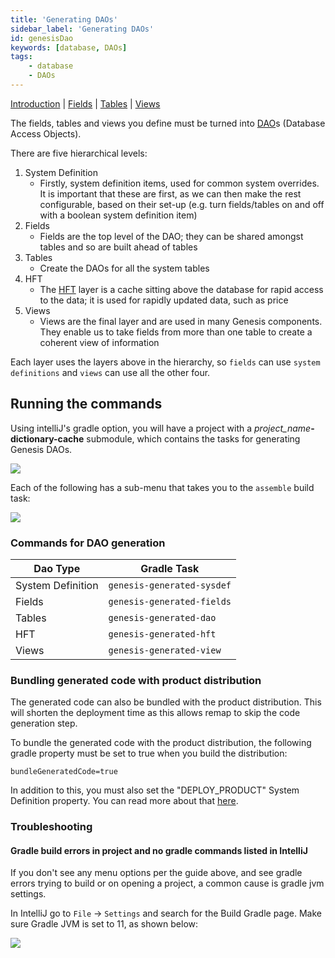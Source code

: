 ```yaml
---
title: 'Generating DAOs'
sidebar_label: 'Generating DAOs'
id: genesisDao
keywords: [database, DAOs]
tags:
    - database
    - DAOs
---
```


[Introduction](../../../database/fields-tables-views/fields-tables-views/)  | [Fields](../../../database/fields-tables-views/fields/)  | [Tables](../../../database/fields-tables-views/tables/)  |
 [Views](../../../database/fields-tables-views/views/)  

The fields, tables and views you define must be turned into [DAO](../../../getting-started/glossary/glossary/#dao)s (Database Access Objects).

There are five hierarchical levels:

1. System Definition
    - Firstly, system definition items, used for common system overrides. It is important that these are first, as we can then make the rest configurable, based on their set-up (e.g. turn fields/tables on and off with a boolean system definition item)
2. Fields
    - Fields are the top level of the DAO; they can be shared amongst tables and so are built ahead of tables
3. Tables
    - Create the DAOs for all the system tables
4. HFT
    - The [HFT](../../../getting-started/glossary/glossary/#hft) layer is a cache sitting above the database for rapid access to the data; it is used for rapidly updated data, such as price
5. Views
    - Views are the final layer and are used in many Genesis components. They enable us to take fields from more than one table to create a coherent view of information 

Each layer uses the layers above in the hierarchy, so `fields` can use `system definitions` and `views` can use all the other four.

## Running the commands

Using intelliJ's gradle option, you will have a project with a _project_name_**-dictionary-cache** submodule, which contains the tasks for generating Genesis DAOs.

![](/img/gradle-intellij-menu.png)

Each of the following has a sub-menu that takes you to the `assemble` build task:

![](/img/gradle-intellij-assemble.png)

### Commands for DAO generation

|Dao Type|Gradle Task|
|--|--|
|System Definition|`genesis-generated-sysdef`|
|Fields|`genesis-generated-fields`|
|Tables|`genesis-generated-dao`|
|HFT|`genesis-generated-hft`|
|Views|`genesis-generated-view`|

### Bundling generated code with product distribution

The generated code can also be bundled with the product distribution. This will shorten the deployment time as this allows
remap to skip the code generation step.

To bundle the generated code with the product distribution, the following gradle property must be set to true when you build the distribution:

```properties
bundleGeneratedCode=true
```

In addition to this, you must also set the "DEPLOY_PRODUCT" System Definition property. You can read more about that [here](../../../server/configuring-runtime/system-definitions/#items-defined).

### Troubleshooting

#### Gradle build errors in project and no gradle commands listed in IntelliJ 

If you don't see any menu options per the guide above, and see gradle errors trying to build or on opening a project, a common cause is gradle jvm settings.

In IntelliJ go to `File` -> `Settings` and search for the Build Gradle page. Make sure Gradle JVM is set to 11, as shown below:

![](/img/gradle-jvm-version.png)

